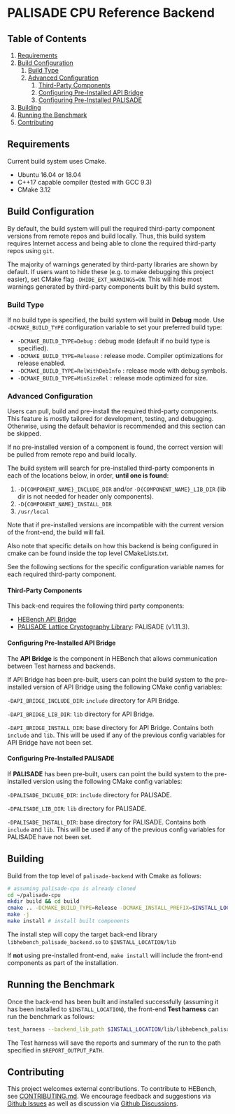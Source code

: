 # PALISADE CPU Reference Backend

## Table of Contents
1. [Requirements](#requirements1)
2. [Build Configuration](#build-configuration)
   1. [Build Type](#build-type)
   2. [Advanced Configuration](#advanced-configuration)
      1. [Third-Party Components](#third-party-components)
      2. [Configuring Pre-Installed API Bridge](#configuring-pre-installed-api-bridge)
      3. [Configuring Pre-Installed PALISADE](#configuring-pre-installed-palisade)
4. [Building](#building)
5. [Running the Benchmark](#running-the-benchmark)
6. [Contributing](#contributing)

## Requirements <a name="requirements1"></a>
Current build system uses Cmake.

- Ubuntu 16.04 or 18.04
- C++17 capable compiler (tested with GCC 9.3)
- CMake 3.12

## Build Configuration <a name="build-configuration"></a>

By default, the build system will pull the required third-party component versions from remote repos and build locally. Thus, this build system requires Internet access and being able to clone the required third-party repos using `git`.

The majority of warnings generated by third-party libraries are shown by default. If users want to hide these (e.g. to make debugging this project easier), set CMake flag `-DHIDE_EXT_WARNINGS=ON`. This will hide most warnings generated by third-party components built by this build system.

### Build Type <a name="build-type"></a>

If no build type is specified, the build system will build in <b>Debug</b> mode. Use `-DCMAKE_BUILD_TYPE` configuration variable to set your preferred build type:

- `-DCMAKE_BUILD_TYPE=Debug` : debug mode (default if no build type is specified).
- `-DCMAKE_BUILD_TYPE=Release` : release mode. Compiler optimizations for release enabled.
- `-DCMAKE_BUILD_TYPE=RelWithDebInfo` : release mode with debug symbols.
- `-DCMAKE_BUILD_TYPE=MinSizeRel` : release mode optimized for size.

### Advanced Configuration <a name="advanced-configuration"></a>

Users can pull, build and pre-install the required third-party components. This feature is mostly tailored for development, testing, and debugging. Otherwise, using the default behavior is recommended and this section can be skipped.

If no pre-installed version of a component is found, the correct version will be pulled from remote repo and build locally.

The build system will search for pre-installed third-party components in each of the locations below, in order, <b>until one is found</b>:

1. `-D{COMPONENT_NAME}_INCLUDE_DIR` and/or `-D{COMPONENT_NAME}_LIB_DIR` (lib dir is not needed for header only components).
2. `-D{COMPONENT_NAME}_INSTALL_DIR`
3. `/usr/local`

Note that if pre-installed versions are incompatible with the current version of the front-end, the build will fail.

Also note that specific details on how this backend is being configured in cmake can be found inside the top level CMakeLists.txt.

See the following sections for the specific configuration variable names for each required third-party component.

#### Third-Party Components <a name="third-party-components"></a>
This back-end requires the following third party components:

- [HEBench API Bridge](https://github.com/hebench/api-bridge)
- [PALISADE Lattice Cryptography Library](https://gitlab.com/palisade/palisade-release): PALISADE (v1.11.3).

#### Configuring Pre-Installed API Bridge <a name="configuring-pre-installed-api-bridge"></a>
The <b>API Bridge</b> is the component in HEBench that allows communication between Test harness and backends.

If API Bridge has been pre-built, users can point the build system to the pre-installed version of API Bridge using the following CMake config variables:

`-DAPI_BRIDGE_INCLUDE_DIR`: `include` directory for API Bridge.

`-DAPI_BRIDGE_LIB_DIR`: `lib` directory for API Bridge.

`-DAPI_BRIDGE_INSTALL_DIR`: base directory for API Bridge. Contains both `include` and `lib`. This will be used if any of the previous config variables for API Bridge have not been set.

#### Configuring Pre-Installed PALISADE <a name="configuring-pre-installed-palisade"></a>
If <b>PALISADE</b> has been pre-built, users can point the build system to the pre-installed version using the following CMake config variables:

`-DPALISADE_INCLUDE_DIR`: `include` directory for PALISADE.

`-DPALISADE_LIB_DIR`: `lib` directory for PALISADE.

`-DPALISADE_INSTALL_DIR`: base directory for PALISADE. Contains both `include` and `lib`. This will be used if any of the previous config variables for PALISADE have not been set.

## Building <a name="building"></a>
Build from the top level of `palisade-backend` with Cmake as follows:

```bash
# assuming palisade-cpu is already cloned
cd ~/palisade-cpu
mkdir build && cd build
cmake .. -DCMAKE_BUILD_TYPE=Release -DCMAKE_INSTALL_PREFIX=$INSTALL_LOCATION # change install location at will, and/or specify pre-installed third-party directories here
make -j
make install # install built components
```

The install step will copy the target back-end library `libhebench_palisade_backend.so` to `$INSTALL_LOCATION/lib`

If <b>not</b> using pre-installed front-end, `make install` will include the front-end components as part of the installation.

## Running the Benchmark <a name="running-the-benchmark"></a>

Once the back-end has been built and installed successfully (assuming it has been installed to `$INSTALL_LOCATION`), the front-end <b>Test harness</b> can run the benchmark as follows:

```bash
test_harness --backend_lib_path $INSTALL_LOCATION/lib/libhebench_palisade_backend.so --report_root_path $REPORT_OUTPUT_PATH
```

The Test harness will save the reports and summary of the run to the path specified in `$REPORT_OUTPUT_PATH`.

## Contributing <a name="contributing"></a>

This project welcomes external contributions. To contribute to HEBench, see [CONTRIBUTING.md](CONTRIBUTING.md). We encourage feedback and suggestions via [Github Issues](https://github.com/hebench/backend-cpu-palisade/issues) as well as discussion via [Github Discussions](https://github.com/hebench/backend-cpu-palisade/discussions).
